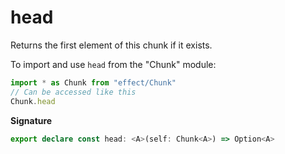 # head

Returns the first element of this chunk if it exists.

To import and use `head` from the "Chunk" module:

```ts
import * as Chunk from "effect/Chunk"
// Can be accessed like this
Chunk.head
```

**Signature**

```ts
export declare const head: <A>(self: Chunk<A>) => Option<A>
```
